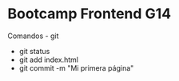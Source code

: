 # Bootcamp Frontend G14
Comandos - git
* git status
* git add index.html
* git commit -m "Mi primera página"
